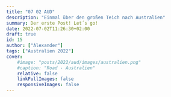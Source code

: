 ```yaml
---
title: "07 02 AUD"
description: "Einmal über den großen Teich nach Australien"
summary: Der erste Post! Let´s go!
date: 2022-07-02T11:26:30+02:00
draft: true
id: 15
author: ["Alexander"]
tags: ["Australien 2022"]
cover:
    #image: "posts/2022/aud/images/australien.png"
    #caption: "Road - Australien"
    relative: false
    linkFullImages: false
    responsiveImages: false
---
```

